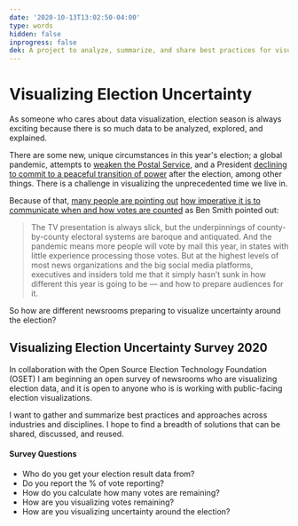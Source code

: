 ```yaml
---
date: '2020-10-13T13:02:50-04:00'
type: words
hidden: false
inprogress: false
dek: A project to analyze, summarize, and share best practices for visualizing an unprecedented election
---
```


# Visualizing Election Uncertainty
As someone who cares about data visualization, election season is always exciting because there is so much data to be analyzed, explored, and explained.

There are some new, unique circumstances in this year's election; a global pandemic, attempts to [weaken the Postal Service](https://www.theatlantic.com/ideas/archive/2020/08/the-wreck-is-in-the-mail/615172/), and a President [declining to commit to a peaceful transition of power](https://www.politico.com/news/2020/09/23/trump-peaceful-transition-of-power-420791) after the election, among other things. There is a challenge in visualizing the unprecedented time we live in.

Because of that, [many people are pointing out](https://www.nytimes.com/2020/08/02/business/media/election-coverage.html) [how imperative it is to communicate when and how votes are counted](https://twitter.com/Redistrict/status/1315883763088453632?s=20) as Ben Smith pointed out:
> The TV presentation is always slick, but the underpinnings of county-by-county electoral systems are baroque and antiquated. And the pandemic means more people will vote by mail this year, in states with little experience processing those votes.
> But at the highest levels of most news organizations and the big social media platforms, executives and insiders told me that it simply hasn’t sunk in how different this year is going to be — and how to prepare audiences for it.

So how are different newsrooms preparing to visualize uncertainty around the election?

## Visualizing Election Uncertainty Survey 2020
In collaboration with the Open Source Election Technology Foundation (OSET) I am beginning an open survey of newsrooms who are visualizing election data, and it is open to anyone who is is working with public-facing election visualizations.

I want to gather and summarize best practices and approaches across industries and disciplines. I hope to find a breadth of solutions that can be shared, discussed, and reused. 

#### Survey Questions
- Who do you get your election result data from?
- Do you report the % of vote reporting?
- How do you calculate how many votes are remaining?
- How are you visualizing votes remaining?
- How are you visualizing uncertainty around the election?



